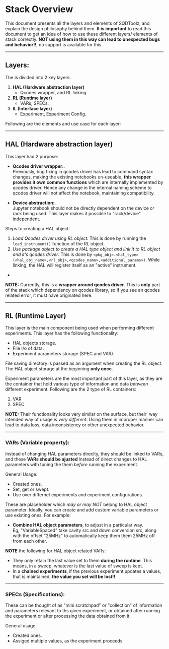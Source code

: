 # Stack Overview

This document presents all the layers  and elements of SQDToolz, and explain the design philosophy behind them. **It is important** to read this document to get an idea of how to use these different layers/ elements of stack correctly. **NOT using them in this way can lead to unexpected bugs and behavior!!**, no support is available for this.
   
   
___
## Layers:
   
The is divided into 2 key layers:

1. **HAL (Hardware abstraction layer)**
   * Qcodes wrapper, and RL linking.
2. **RL (Runtime layer)**
   * VARs, SPECs.
3. **IL (Interface layer)**
   * Experiment, Experiment Config.

Following are the elements and use case for each layer:   

___
## HAL (Hardware abstraction layer)

This layer had 2 purpose:

* **Qcodes driver wrapper:**.  
Previously, bug fixing in qcodes driver has lead to command syntax changes, making the existing notebooks un-useable, **this wrapper provides it own common functions** which are internally implemented by qcodes driver. Hence any change in the internal naming scheme to qcodes driver will not affect the notebook, maintaining compatibility.
   
* **Device abstraction:**.   
Jupyter notebook should not be directly dependent on the device or rack being used. This layer makes it possible to "rack/device" independent.   
   
Steps to creating a HAL object:

1. _Load Qcodes driver using RL object_. This is done by running the ```load_instrument()``` function of the RL object.
2. _Use package object to create a HAL type object and link it to RL object and it's qcodes driver_. This is done by ```<pkg_obj>.<hal_type>(<hal_obj_name>,<rl_obj>,<qcodes_name>,<additional_params>)```. While linking, the HAL will register itself as an \"active\" instrument.
* 
**NOTE:** Currently, this is a **wrapper around qcodes driver**. This is **only** part of the stack which dependency on qcodes library, so if you see an qcodes related error, it must have originated here. 
    
____
## RL (Runtime Layer)  

This layer is the main component being used when performing different experiments. This layer has the following functionality:

* HAL objects storage.
* File I/o of data.
* Experiment parameters storage (SPEC and VAR).

File saving directory is passed as an argument when creating the RL object. The HAL object storage at the beginning **only once**.   

Experiment parameters are the most important part of this layer, as they are the container that hold various type of information and data _between_ different experiment. Following are the 2 type of RL containers:

1. VAR
2. SPEC
   
**NOTE:** Their functionality looks very similar on the surface, but their' way intended way of usage _is very different_. Using them in improper manner can lead to data loss, data inconsistency or other unexpected behavior.   
   
___
### VARs (Variable property):

Instead of changing HAL parameters direclty, they should be linked to VARs, and these **VARs should be ajusted** instead of direct changes to HAL parameters with tuning the them _before_ running the experiment.   

General Usage:

* Created ones.
* Set, get or swept.
* Use over differnet experiments and experiment configurations.

These are placeholder which _may or may NOT_ belong to HAL object parameter. Ideally, you can create and add custom variable parameters or use existing ones. For example:

* **Combine HAL object parameters**, to adjust in a particular way.    
Eg, "VariableSpaced" take cavity src and down conversion src, along with the offset "25MHz" to automatically keep them them 25MHz off from each other.
   
**NOTE** the following for HAL object related VARs:

* They only retain the last value set to them **during the runtime**. This means, in a sweep, whatever is the last value of sweep is kept. 
* In a **chained experiments**, if the previous experiment updates a values, that is maintained, **the value you set will be lost!!**.
    
____
### SPECs (Specifications):

These can be thought of as "mini scratchpad" or "collection" of information and parameters relevant to ths given experiment, or obtained after running the experiment or after processing the data obtained from it.

General usage:

* Created ones.
* Assiged multiple values, as the experiment proceeds
